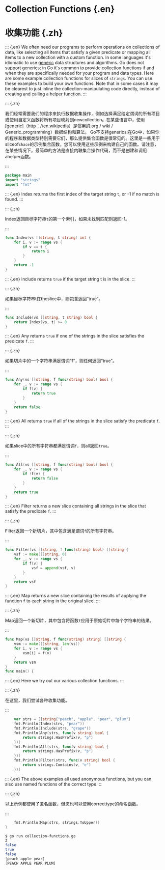 
# Collection Functions {.en}


# 收集功能 {.zh}


::: {.en}
We often need our programs to perform operations on
collections of data, like selecting all items that
satisfy a given predicate or mapping all items to a new
collection with a custom function.
In some languages it's idiomatic to use [generic](http://en.wikipedia.org/wiki/Generic_programming)
data structures and algorithms. Go does not support
generics; in Go it's common to provide collection
functions if and when they are specifically needed for
your program and data types.
Here are some example collection functions for slices
of `strings`. You can use these examples to build your
own functions. Note that in some cases it may be
clearest to just inline the collection-manipulating
code directly, instead of creating and calling a
helper function.
:::

::: {.zh}

我们经常需要我们的程序来执行数据收集操作，例如选择满足给定谓词的所有项目或使用自定义函数将所有项目映射到newcollection。在某些语言中，使用[generic]（http：//en.wikipedia）是惯用的.org / wiki / Generic_programming）数据结构和算法。 Go不支持generics;在Go中，如果你的程序和数据类型特别需要它们，那么提供集合函数是很常见的。这里是一些用于sliceof`chace`的示例集合函数。您可以使用这些示例来构建自己的函数。请注意，在某些情况下，最简单的方法是直接内联集合操作代码，而不是创建和调用ahelper函数。

:::


```go
package main
import "strings"
import "fmt"
```


::: {.en}
Index returns the first index of the target string `t`, or
-1 if no match is found.
:::

::: {.zh}

Index返回目标字符串`t`的第一个索引，如果未找到匹配则返回-1。

:::


```go
func Index(vs []string, t string) int {
	for i, v := range vs {
		if v == t {
			return i
		}
	}
	return -1
}
```


::: {.en}
Include returns `true` if the target string t is in the
slice.
:::

::: {.zh}

如果目标字符串t在theslice中，则包含返回“true”。

:::


```go
func Include(vs []string, t string) bool {
	return Index(vs, t) >= 0
}
```


::: {.en}
Any returns `true` if one of the strings in the slice
satisfies the predicate `f`.
:::

::: {.zh}

如果切片中的一个字符串满足谓词“f”，则任何返回“true”。

:::


```go
func Any(vs []string, f func(string) bool) bool {
	for _, v := range vs {
		if f(v) {
			return true
		}
	}
	return false
}
```


::: {.en}
All returns `true` if all of the strings in the slice
satisfy the predicate `f`.
:::

::: {.zh}

如果slice中的所有字符串都满足谓词`f`，则all返回`true`。

:::


```go
func All(vs []string, f func(string) bool) bool {
	for _, v := range vs {
		if !f(v) {
			return false
		}
	}
	return true
}
```


::: {.en}
Filter returns a new slice containing all strings in the
slice that satisfy the predicate `f`.
:::

::: {.zh}

Filter返回一个新切片，其中包含满足谓词`f`的所有字符串。

:::


```go
func Filter(vs []string, f func(string) bool) []string {
	vsf := make([]string, 0)
	for _, v := range vs {
		if f(v) {
			vsf = append(vsf, v)
		}
	}
	return vsf
}
```


::: {.en}
Map returns a new slice containing the results of applying
the function `f` to each string in the original slice.
:::

::: {.zh}

Map返回一个新切片，其中包含将函数`f`应用于原始切片中每个字符串的结果。

:::


```go
func Map(vs []string, f func(string) string) []string {
	vsm := make([]string, len(vs))
	for i, v := range vs {
		vsm[i] = f(v)
	}
	return vsm
}
func main() {
```


::: {.en}
Here we try out our various collection functions.
:::

::: {.zh}

在这里，我们尝试各种收集功能。

:::


```go
	var strs = []string{"peach", "apple", "pear", "plum"}
	fmt.Println(Index(strs, "pear"))
	fmt.Println(Include(strs, "grape"))
	fmt.Println(Any(strs, func(v string) bool {
		return strings.HasPrefix(v, "p")
	}))
	fmt.Println(All(strs, func(v string) bool {
		return strings.HasPrefix(v, "p")
	}))
	fmt.Println(Filter(strs, func(v string) bool {
		return strings.Contains(v, "e")
	}))
```


::: {.en}
The above examples all used anonymous functions,
but you can also use named functions of the correct
type.
:::

::: {.zh}

以上示例都使用了匿名函数，但您也可以使用correcttype的命名函数。

:::


```go
	fmt.Println(Map(strs, strings.ToUpper))
}
```


```bash
$ go run collection-functions.go 
2
false
true
false
[peach apple pear]
[PEACH APPLE PEAR PLUM]
```


